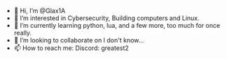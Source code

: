 - 👋 Hi, I’m @Glax1A
- 👀 I’m interested in Cybersecurity, Building computers and Linux.
- 🌱 I’m currently learning python, lua, and a few more, too much for once really.
- 💞️ I’m looking to collaborate on I don't know...
- 📫 How to reach me: Discord: greatest2

<!---
Glax1A/Glax1A is a ✨ special ✨ repository because its `README.md` (this file) appears on your GitHub profile.
You can click the Preview link to take a look at your changes.
--->
